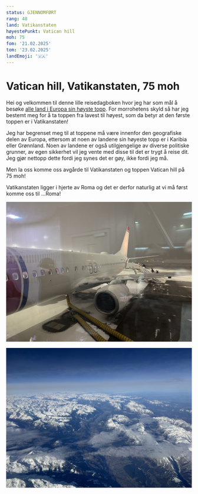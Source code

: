 ```yaml
---
status: GJENNOMFØRT
rang: 48
land: Vatikanstaten
høyestePunkt: Vatican hill
moh: 75
fom: '21.02.2025'
tom: '23.02.2025'
landEmoji: '🇻🇦'
---
```


# Vatican hill, Vatikanstaten, 75 moh
Hei og velkommen til denne lille reisedagboken hvor jeg har som mål å besøke [alle land i Europa sin høyste topp](https://en.wikipedia.org/wiki/List_of_highest_points_of_European_countries). For morrohetens skyld så har jeg bestemt meg for å ta toppen fra lavest til høyest, som da betyr at den første toppen er i Vatikanstaten!

Jeg har begrenset meg til at toppene må være innenfor den geografiske delen av Europa, ettersom at noen av landene sin høyeste topp er i Karibia eller Grønnland. Noen av landene er også utilgjengelige av diverse politiske grunner, av egen sikkerhet vil jeg vente med disse til det er trygt å reise dit. Jeg gjør nettopp dette fordi jeg synes det er gøy, ikke fordi jeg må.

Men la oss komme oss avgårde til Vatikanstaten og toppen Vatican hill på 75 moh!

Vatikanstaten ligger i hjerte av Roma og det er derfor naturlig at vi må først komme oss til ...Roma!


![Norwegian fly parkert på Oslo Gardemoen i vintervær](../../assets/48_vatikanstaten/fly/fly-oslo-roma.jpg)

![Utsikt over Innsbruck og Alpene fra flyet til Roma på en solværsdag](../../assets/48_vatikanstaten/fly/innsbruck-fra-lufta.jpg)